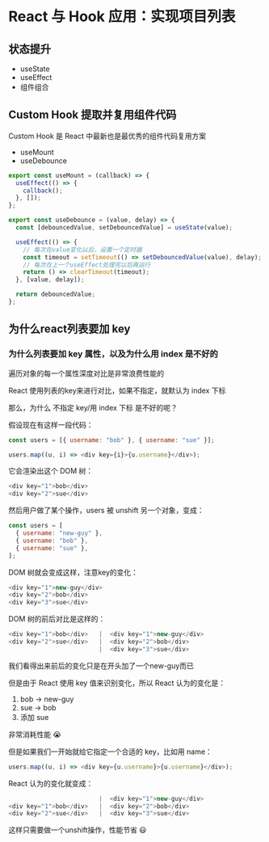 # React 与 Hook 应用：实现项目列表

## 状态提升

- useState
- useEffect
- 组件组合

## Custom Hook 提取并复用组件代码

Custom Hook 是 React 中最新也是最优秀的组件代码复用方案

- useMount
- useDebounce

```js
export const useMount = (callback) => {
  useEffect(() => {
    callback();
  }, []);
};
```

```js
export const useDebounce = (value, delay) => {
  const [debouncedValue, setDebouncedValue] = useState(value);

  useEffect(() => {
    // 每次在value变化以后，设置一个定时器
    const timeout = setTimeout(() => setDebouncedValue(value), delay);
    // 每次在上一个useEffect处理完以后再运行
    return () => clearTimeout(timeout);
  }, [value, delay]);

  return debouncedValue;
};
```

## 为什么react列表要加 key

### 为什么列表要加 key 属性，以及为什么用 index 是不好的

遍历对象的每一个属性深度对比是非常浪费性能的

React 使用列表的key来进行对比，如果不指定，就默认为 index 下标

那么，为什么 不指定 key/用 index 下标 是不好的呢？

假设现在有这样一段代码：

```js
const users = [{ username: "bob" }, { username: "sue" }];

users.map((u, i) => <div key={i}>{u.username}</div>);
```

它会渲染出这个 DOM 树：

```js
<div key="1">bob</div>
<div key="2">sue</div>
```

然后用户做了某个操作，users 被 unshift 另一个对象，变成：

```js
const users = [
  { username: "new-guy" },
  { username: "bob" },
  { username: "sue" },
];
```

DOM 树就会变成这样，注意key的变化：

```js
<div key="1">new-guy</div>
<div key="2">bob</div>
<div key="3">sue</div>
```

DOM 树的前后对比是这样的：

```js
<div key="1">bob</div>   |  <div key="1">new-guy</div>
<div key="2">sue</div>   |  <div key="2">bob</div>
                         |  <div key="3">sue</div>
```

我们看得出来前后的变化只是在开头加了一个new-guy而已

但是由于 React 使用 key 值来识别变化，所以 React 认为的变化是：

1. bob -> new-guy
1. sue -> bob
1. 添加 sue

非常消耗性能 😭

但是如果我们一开始就给它指定一个合适的 key，比如用 name：

```js
users.map((u, i) => <div key={u.username}>{u.username}</div>);
```

React 认为的变化就变成：

```js
                         |  <div key="1">new-guy</div>
<div key="1">bob</div>   |  <div key="2">bob</div>
<div key="2">sue</div>   |  <div key="3">sue</div>
```

这样只需要做一个unshift操作，性能节省 😃
